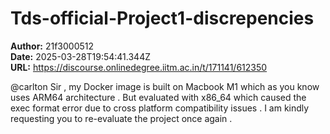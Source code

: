 # Tds-official-Project1-discrepencies

**Author:** 21f3000512  
**Date:** 2025-03-28T19:54:41.344Z  
**URL:** https://discourse.onlinedegree.iitm.ac.in/t/171141/612350

@carlton Sir , my Docker image is built on Macbook M1 which as you know uses ARM64 architecture . But evaluated with x86_64 which caused the exec format error due to cross platform compatibility issues . I am kindly requesting you to re-evaluate the project once again .

